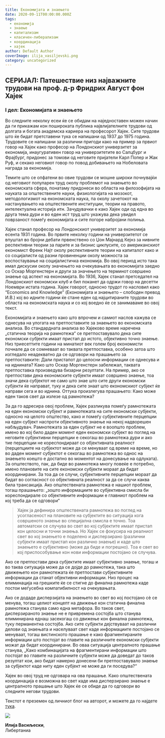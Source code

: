 ```yaml
---
title: Економијата и знаењето
date: 2020-09-11T00:00:00.000Z
tags:
  - економија
  - знаење
  - капитализам
  - класичен-либерализам
  - координација
  - хајек
author: Default Author
coverImage: ilija_vasiljevski.png
category: uncategorized
---
```


## **СЕРИЈАЛ: Патешествие низ најважните трудови на проф. д-р Фридрих Август фон Хајек**

### **I дел: Економијата и знаењето**

Во следните неколку есеи ќе се обидам на наједноставен можен начин да ги прикажам кон пошироката публика највлијателните трудови од долгата и богата академска кариера на професорот Хајек. Сите трудови што ќе бидат претставени тука се напишани од 1937 до 1975 година. Трудовите се напишани за различни пригоди како на пример за првиот говор на Хајек како професор на Лондонскиот универзитет за економија, инаугуративен говор на универзитетите во Салцбург и Фрајбург, придонес за томови од неговите пријатели Карл Попер и Жак Руф, и секако неговиот говор по повод добивањето на Нобеловата награда за економија.  

Темите што се опфатени во овие трудови се мошне широки почнувајќи од неговиот популарен труд околу проблемот на знаењето во економската сфера, понатаму придонеси во областа на филозофијата на науката за општествените науки, физиологијата на мозокот, методологизмот на економската наука, па околу зачетокот на настанувањето на општествените институции, теории на правото, интелектуална историја итн. Зачудувачки е како Хајек оди од една во друга тема дури и во еден ист труд што укажува дека увидел поврзаност помеѓу економијата и сите погоре набројани полиња.  

Хајек станал професор на Лондонскиот универзитет за економија есента 1931 година. Во првите неколку години на универзитетот се впуштал во бројни дебати првенствено со Џон Мајнард Кејнз за нивните респективни теории за парите и за бизнис циклусите, со американскиот економист Френк Најт околу респективните теории на капиталот како и со социјалисти од разни провиненции околу можноста за воспостаување на социјалистичка економија. Во овој период исто така имал дискусии околу значењето на очекувањата во економијата заедно со Оскар Моргенстерн и други за значењето на терминот совршено знаење од аспект на економијата. Во 1936, Хајек станал претседател на Лондонскиот економски клуб и бил поканет да одржи говор на десетти Ноември истата година. Хајек говорот, односно трудот го насловил како “Economics and Knowledge” (Економијата и знаењето – слободен превод И.В.) кој во идните години ќе стане еден од најцитираните трудови во областа на економската наука и со кој воедно ќе се занимаваме во овој текст.  

Економијата и знаењето како што впрочем и самиот наслов кажува се однесува на улогата на претпоставките за знаењето во економската анализа. Во стандардната анализа во Хајеково време наречена „статична теорија на рамнотежа“ се претпоставувало дека сите економски субјекти имаат пристап до истото, објективно точно знаење. Низ триесеттите години на минатиот век голем број економисти почнале да се сомневаат во таквата претпоставка, особено затоа што изгледало неадекватно да се одговори на прашањето за претпоставките: Дали пристапот до целосни информации се однесува и на иднината? Како што Оскар Моргенстерн забележал, таквата претпоставка произведува бизарни резултати. На пример, ако се претпостави дека економските субјекти имаат совршено знаење, тоа значи дека субјектот не само што знае што сите други економски субјекти ќе направат, туку и дека сите знаат што економскиот субјект ќе направи сега и во иднина. Оттука произлегува прашањето: Како може еден таков свет да излезе од рамнотежа?  

За да го адресира овој проблем, Хајек разликува помеѓу рамнотежата на еден економски субјект и рамнотежата на сите економски субјекти, односно на целото општество, како и помеѓу субјективните перцепции на еден субјект наспроти објективното знаење на некој надворешен набљудувач. Рамнотежата за еден субјект не е воопшто проблем, имено во кој било даден момент еден економски субјект во поглед на неговите субјективни перцепции е секогаш во рамнотежа дури и ако тие перцепции не кореспондираат со објективната реалност (перцепциите на субјектот може да се менуваат од време на време, но во даден момент субјектот е секогаш во рамнотежа во однос на знаењето коешто е достапно во моментот на донесување на одлуката). За општеството, пак, да биде во рамнотежа многу повеќе е потребно, имено плановите на сите економски субјекти мораат да бидат координирани. За тоа да се случи, субјективните перцепции мораат да бидат во согласност со објективната реалност за да се случи каква била трансакција. Ако општествената рамнотежа е нашиот проблем, тогаш прашањето: „зошто информациите во субјективна смисла би кореспондирале со објективните информации е главниот проблем на кој треба да се одговори“  

> Хајек ја дефинира општествената рамнотежа во поглед на усогласеност на плановите на субјектите во ситуација кога совршеното знаење во специјална смисла е точно. Тоа автоматски се случува во свет во кој субјектите имаат пристап кон целосни и точни знаења. Но Хајек се фокусира на реалниот свет во кој знаењето е поделено и дисперзирано (различни субјекти имаат пристап кон различно знаење) и каде што знаењето е субјективно (може да биде и погрешно). Тоа е свет во кој приспособување кон нови информации постојано се случува.  

Ако се претпостави дека субјектите имаат субјективно знаење, тогаш и во таква ситуација може да се дојде до рамнотежа, така што движењето кон рамнотежата ќе претпостави субјективните информации да станат објективни информации. Низ процес на елиминација на грешките ќе се стигне до финална рамнотежа каде постои меѓусебна компатибилност на очекувањата.  

Ако се додаде дисперзијата на знаењето во свет во кој постојано сѐ се менува, тогаш целиот концепт на движење кон статична финална рамнотежа станува само една метафора. Во таков свет, дисперзираното знаење не е привременa состојба што станува елиминирана еднаш засекогаш со движење кон финална рамнотежа, туку перманентна состојба. Ако сите субјекти дејствуваат на различни делови од знаењата и населуваат свет каде информациите постојано се менуваат, тогаш вистинското прашање е како фрагментираните информации што постојат во главите на различните економски субјекти можат да бидат координирани. Во оваа ситуација централното прашање станува, „Како комбинацијата на фрагментирани информации што постојат во главите на различните субјекти може да доведат до таков резултат кои, ако бидат намерно донесени би претпоставувало знаење за субјектот каде ниту еден субјект не може да ги поседува?“    

Хајек во овој труд не одговара на ова прашање. Како општествената координација е возможна во свет каде има дисперзирано знаење е централното прашање што Хајек ќе се обиде да го одговори во следните негови трудови.  

Текстот е преземен од личниот блог на авторот, и можете да го најдете [тука](https://ilijav.substack.com/p/--185?fbclid=IwAR3w-kaLrycS5E4YN-_XbWkSBVYRtClCYI7o0wHNcZvQo1IViXDmf85ylnw).  

![](http://libertaniabackup.local/wp-content/uploads/2020/08/ilija_vasiljevski.png)

**Илија Васиљески**,  
Либертаниа
